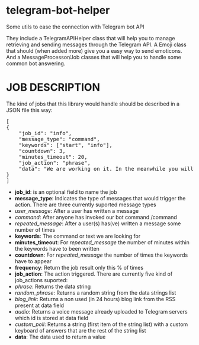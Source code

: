 # telegram-bot-helper
Some utils to ease the connection with Telegram bot API

They include a TelegramAPIHelper class that will help you to manage retrieving and sending messages through the Telegram API. A Emoji class that should (when added more) give you a easy way to send emoticons. And a MessageProcessor/Job classes that will help you to handle some common bot answering.

JOB DESCRIPTION
===============

The kind of jobs that this library would handle should be described in a JSON file this way:
<pre>
[
{
    "job_id": "info",
    "message_type": "command",
    "keywords": ["start", "info"],
    "countdown": 3,
    "minutes_timeout": 20,
    "job_action": "phrase",
    "data": "We are working on it. In the meanwhile you will have to look at the code."
}
]
</pre>

* **job_id**: is an optional field to name the job
* **message_type**: Indicates the type of messages that would trigger the action. There are three currently suported message types
 * *user_message*: After a user has written a message
 * *command*: After anyone has invoked our bot command /command
 * *repeated_message*: After a user(s) has(ve) written a message some number of times
* **keywords**: The command or text we are looking for
* **minutes_timeout**: For *repeated_message* the number of minutes within the keywords have to been written
* **countdown**: For *repeated_message* the number of times the keywords have to appear
* **frequency**: Return the job result only this % of times
* **job_action**: The action triggered. There are currently five kind of job_actions suported:
 * *phrase*: Returns the data string
 * *random_phrase*: Returns a random string from the data strings list
 * *blog_link*: Returns a non used (in 24 hours) blog link from the RSS present at data field
 * *audio*: Returns a voice message already uploaded to Telegram servers which id is stored at data field
 * *custom_poll*: Returns a string (first item of the string list) with a custom keyboard of answers that are the rest of the string list
* **data**: The data used to return a value

